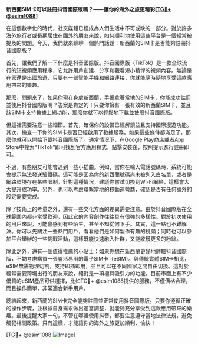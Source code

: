 **新西蘭SIM卡可以註冊抖音國際版嗎？——讓你的海外之旅更精彩[[TG💪+ @esim1088](https://t.me/s/esim1088)]**

在這個數字化的時代，社交媒體已經成為人們生活中不可或缺的一部分。對於許多海外旅行者或長期居住在國外的朋友來說，如何順利地使用這些平台是一個經常被提及的問題。今天，我們就來聊聊一個熱門話題：新西蘭的SIM卡是否能夠註冊抖音國際版？

首先，讓我們了解一下什麼是抖音國際版。抖音國際版（TikTok）是一款全球流行的短視頻應用程序，它允許用戶創建、分享和觀看短小精悍的視頻內容。無論是在家還是出國旅遊，只要有一部智能手機和網路連接，你就能隨時隨地享受這款應用帶來的樂趣。

那麼，問題來了，如果你現在身處新西蘭，手裡拿著當地的SIM卡，你能成功註冊並使用抖音國際版嗎？答案是肯定的！只要你擁有一張有效的新西蘭SIM卡，並且該SIM卡支持數據上網功能，那麼你就可以輕鬆地下載並使用抖音國際版。

但這裡需要注意一些細節。首先，確保你的設備已經解鎖並且支持國際漫遊功能。其次，檢查一下你的SIM卡是否已經啟用了數據服務。如果這些條件都滿足了，那麼你就可以開始下載抖音國際版了。通常情況下，在Google Play商店或者App Store中搜索“TikTok”即可找到官方應用程式，點擊安裝後，按照提示進行註冊即可。

不過，有些朋友可能會遇到一些小插曲。例如，當你在輸入電話號碼時，系統可能會提示無法發送驗證碼。這可能是因為你的新西蘭號碼尚未被列入白名單，或者是網路環境存在某些限制。針對這種情況，建議你嘗試切換到Wi-Fi網絡，這樣會大大提升成功率。另外，也可以考慮聯繫當地的移動運營商，確認是否有任何額外的設定需要完成。

除了技術上的考量之外，還有一些文化方面的差異需要注意。由於抖音國際版在全球範圍內都非常受歡迎，因此它的內容創作往往具有很強的多樣性。對於初次使用的用戶來說，可能會感到有些陌生，甚至不知從何下手。其實，這一點也不難解決。你可以先關注一些熱門用戶，看看他們是如何製作有趣的視頻；同時也可以參加平台舉辦的一些挑戰活動，這樣既能快速融入社群，又能收穫更多的粉絲。

除此之外，還有一個值得推薦的小貼士：如果你想在新西蘭更好地體驗抖音國際版，不妨考慮購買一張靈活易用的電子SIM卡（eSIM）。與傳統實體SIM卡相比，eSIM無需物理切割，支持即插即用，並且可以在不同國家之間自由切換。這對於經常需要跨境出行的朋友來說，絕對是一項極具吸引力的功能。目前市面上有不少優質的eSIM產品可供選擇，比如TG💪+ @esim1088提供的服務，不僅價格合理，而且操作簡單，非常適合新手用戶。

總結起來，新西蘭的SIM卡完全能夠註冊並正常使用抖音國際版。只要你遵循正確的操作步驟，並根據自身需求做出適當調整，就能夠充分享受到這款應用帶來的樂趣。最後提醒大家一句，不管在哪裡使用抖音，都要注意遵守當地法律法規，避免觸犯相關政策。只有這樣，才能讓你的海外之旅更加順利、愉快！

[[TG💪+ @esim1088](https://t.me/s/esim1088) ![Image](https://i.postimg.cc/4NQfJmqS/Snipaste-2025-05-13-00-14-12.png)]